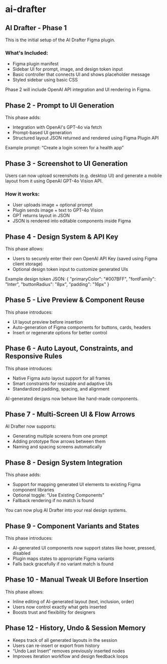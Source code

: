 # ai-drafter

## AI Drafter - Phase 1

This is the initial setup of the AI Drafter Figma plugin.

### What's Included:
- Figma plugin manifest
- Sidebar UI for prompt, image, and design token input
- Basic controller that connects UI and shows placeholder message
- Styled sidebar using basic CSS

Phase 2 will include OpenAI API integration and UI rendering in Figma.

## Phase 2 - Prompt to UI Generation

This phase adds:
- Integration with OpenAI's GPT-4o via fetch
- Prompt-based UI generation
- Structured layout JSON returned and rendered using Figma Plugin API

Example prompt: “Create a login screen for a health app”

## Phase 3 - Screenshot to UI Generation

Users can now upload screenshots (e.g. desktop UI) and generate a mobile layout from it using OpenAI GPT-4o Vision API.

### How it works:
- User uploads image + optional prompt
- Plugin sends image + text to GPT-4o Vision
- GPT returns layout in JSON
- JSON is rendered into editable components inside Figma

## Phase 4 - Design System & API Key

This phase allows:
- Users to securely enter their own OpenAI API Key (saved using Figma client storage)
- Optional design token input to customize generated UIs

Example design token JSON:
{
  "primaryColor": "#007BFF",
  "fontFamily": "Inter",
  "buttonRadius": "8px",
  "padding": "16px"
}

## Phase 5 - Live Preview & Component Reuse

This phase introduces:
- UI layout preview before insertion
- Auto-generation of Figma components for buttons, cards, headers
- Insert or regenerate options for better control

## Phase 6 - Auto Layout, Constraints, and Responsive Rules

This phase introduces:
- Native Figma auto layout support for all frames
- Smart constraints for resizable and adaptive UIs
- Standardized padding, spacing, and alignment

AI-generated designs now behave like hand-made components.

## Phase 7 - Multi-Screen UI & Flow Arrows

AI Drafter now supports:
- Generating multiple screens from one prompt
- Adding prototype flow arrows between them
- Naming and spacing screens automatically

## Phase 8 - Design System Integration

This phase adds:
- Support for mapping generated UI elements to existing Figma component libraries
- Optional toggle: “Use Existing Components”
- Fallback rendering if no match is found

You can now plug AI Drafter into your real design systems.

## Phase 9 - Component Variants and States

This phase introduces:
- AI-generated UI components now support states like hover, pressed, disabled
- Plugin maps states to appropriate Figma variants
- Falls back gracefully if no variant match is found

## Phase 10 - Manual Tweak UI Before Insertion

This phase allows:
- Inline editing of AI-generated layout (text, inclusion, order)
- Users now control exactly what gets inserted
- Boosts trust and flexibility for designers

## Phase 12 - History, Undo & Session Memory

- Keeps track of all generated layouts in the session
- Users can re-insert or export from history
- “Undo Last Insert” removes previously inserted nodes
- Improves iteration workflow and design feedback loops